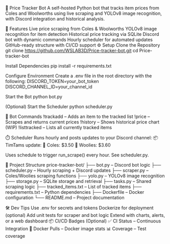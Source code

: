 🛒 Price Tracker Bot
A self-hosted Python bot that tracks item prices from Coles and Woolworths using live scraping and YOLOv8 image recognition, with Discord integration and historical analysis.

🚀 Features
Live price scraping from Coles & Woolworths
YOLOv8 image recognition for item detection
Historical price tracking via SQLite
Discord bot with dynamic commands
Hourly scheduler for automated updates
GitHub-ready structure with CI/CD support
⚙️ Setup
Clone the Repository
git clone https://github.com/WSLAB3D/Price-tracker-bot.git
cd Price-tracker-bot

Install Dependencies
pip install -r requirements.txt

Configure Environment
Create a .env file in the root directory with the following:
DISCORD_TOKEN=your_bot_token
DISCORD_CHANNEL_ID=your_channel_id

Start the Bot
python bot.py

(Optional) Start the Scheduler
python scheduler.py

💬 Bot Commands
!trackadd – Adds an item to the tracked list
!price – Scrapes and returns current prices
!history – Shows historical price chart (WIP)
!listtracked – Lists all currently tracked items

⏱️ Scheduler
Runs hourly and posts updates to your Discord channel:
📦 TimTams update:
🏬 Coles: $3.50
🏪 Woolies: $3.60

Uses schedule to trigger run_scrape() every hour. See scheduler.py.

📁 Project Structure
price-tracker-bot/
├── bot.py – Discord bot logic
├── scheduler.py – Hourly scraping + Discord updates
├── scraper.py – Coles/Woolies scraping functions
├── yolo.py – YOLOv8 image recognition
├── storage.py – SQLite storage and retrieval
├── tasks.py – Shared scraping logic
├── tracked_items.txt – List of tracked items
├── requirements.txt – Python dependencies
├── Dockerfile – Docker configuration
└── README.md – Project documentation

🛠️ Dev Tips
Use .env for secrets and tokens
Dockerize for deployment (optional)
Add unit tests for scraper and bot logic
Extend with charts, alerts, or a web dashboard
📦 CI/CD Badges (Optional)
✅ CI Status – Continuous Integration
🐳 Docker Pulls – Docker image stats
📊 Coverage – Test coverage
